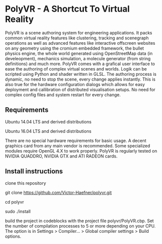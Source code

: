 <h1>PolyVR - A Shortcut To Virtual Reality</h1>

PolyVR is a scene authoring system for engineering applications.
It packs common virtual reality features like clustering, tracking and scenegraph operations as well as advanced features like interactive offscreen websites on any geometry using the cromium embedded framework, the bullet physics engine, the whole world generated using OpenStreetMap data (in develeopment), mechanics simulation, a molecule generator (from string definitions) and much more. PolyVR comes with a grafical user interface to ease the authoring of complex virtual scenes and worlds. Logik can be scripted using Python and shader written in GLSL. The authoring process is dynamic, no need to stop the scene, every change applies instantly. This is also true for the hardware configuration dialogs which allows for easy deployment and callibration of distributed visualisation setups. No need for complex config files and system restart for every change.

<h2>Requirements</h2>

Ubuntu 14.04 LTS and derived distributions

Ubuntu 16.04 LTS and derived distributions

There are no special hardware requirements for basic usage.
A decent graphics card from any main vendor is recommended.
Some specialized modules require OpenGL 4.X to work properly.
PolyVR is regularly tested on NVIDIA QUADDRO, NVIDIA GTX and ATI RADEON cards.

<h2>Install instructions</h2>

clone this repository

 git clone https://github.com/Victor-Haefner/polyvr.git

 cd polyvr

 sudo ./install


build the project in codeblocks with the project file polyvr/PolyVR.cbp.
Set the number of compilation processes to 5 or more depending on your CPU.
The option is in Settings > Compiler... > Global compiler settings > Build options.


